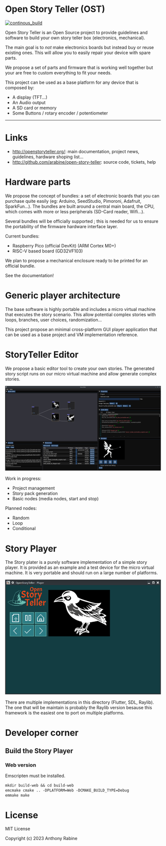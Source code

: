 # Open Story Teller (OST)

[![continous_build](https://github.com/arabine/open-story-teller/actions/workflows/build.yml/badge.svg)](https://github.com/arabine/open-story-teller/actions/workflows/build.yml)

Open Story Teller is an Open Source project to provide guidelines and software to build your own story teller box (electronics, mechanical).

The main goal is to *not* make electronics boards but instead buy or reuse existing ones. This will allow you to easily repair your device with spare parts.

We propose a set of parts and firmware that is working well together but your are free to custom everything to fit your needs.

This project can be used as a base platform for any device that is composed by:
- A display (TFT...)
- An Audio output
- A SD card or memory
- Some Buttons / rotary encoder / potentiometer

<hr >

# Links

- http://openstoryteller.org/: main documentation, project news, guidelines, hardware shoping list...
- http://github.com/arabine/open-story-teller: source code, tickets, help

# Hardware parts

We propose the concept of bundles: a set of electronic boards that you can purchase quite easily (eg: Arduino, SeedStudio, Pimoroni, Adafruit, SparkFun...). The bundles are built around a central main board, the CPU, which comes with more or less peripherals (SD-Card reader, Wifi...).

Several bundles will be officially supported ; this is needed for us to ensure the portability of the firmware hardware interface layer.

Current bundles:
- Raspberry Pico (official DevKit) (ARM Cortex M0+)
- RISC-V based board (GD32VF103)

We plan to propose a mechanical enclosure ready to be printed for an official bundle.

See the documentation!

# Generic player architecture

The base software is highly portable and includes a micro virtual machine that executes the story scenario. This allow potential complex stories with loops, branches, user choices, randomization...

This project propose an minimal cross-platform GUI player application that can be used as a base project and VM implementation reference.

# StoryTeller Editor

We propose a basic editor tool to create your own stories. The generated story script runs on our micro virtual machine and allow generate complex stories.

![editor](art/story_editor_preview.png)

Work in progress:
- Project management
- Story pack generation
- Basic nodes (media nodes, start and stop)

Planned nodes:
- Random
- Loop
- Conditional

# Story Player

The Story plater is a purely software implementation of a simple story player. It is provided as an example and a test device for the micro virtual machine. It is very portable and should run on a large number of platforms.

![editor](art/story_player.png)

There are multiple implementations in this directory (Flutter, SDL, Raylib). The one that will be maintain is probably the Raylib version besause this framework is the easiest one to port on multiple platforms.


# Developer corner

## Build the Story Player

### Web version

Emscripten must be installed.

```
mkdir build-web && cd build-web
emcmake cmake .. -DPLATFORM=Web -DCMAKE_BUILD_TYPE=Debug
emmake make
```

# License

MIT License

Copyright (c) 2023 Anthony Rabine

